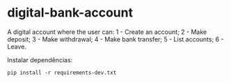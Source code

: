 # digital-bank-account

A digital account where the user can: 1 - Create an account; 2 - Make deposit; 3 - Make withdrawal; 4 - Make bank transfer; 5 - List accounts; 6 - Leave.

Instalar dependências:
```console
pip install -r requirements-dev.txt
```
